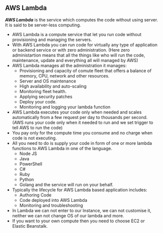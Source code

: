## AWS Lambda ##
***AWS Lambda*** is the service which computes the code without using server. It is said to be server-less computing.
- AWS Lambda is a compute service that let you run code without provisioning and managing the servers.
- With AWS Lambda you can run code for virtually any type of application or backend service or with zero administration.
(Here zero administartion means that all the things like who will run the code, maintenance, update and everything all will managed by AWS)
- AWS Lambda manages all the administration it manages: 
  - Provisioning and capacity of comute fleet that offers a balance of memory, CPU, network and other resources.
  - Server and OS maintenance
  - High availability and auto-scaling
  - Monitoring fleet health.
  - Applying security patches
  - Deploy your code.
  - Monitoring and logging your lambda function
- AWS Lambda executes your code only when needed and scales automatically from a few request per day to thousands per second.
(AWS runs your code only when it needed to run and we set trigger to tell AWS to run the code)
- You pay only for the compute time you consume and no charge when code is not executing.
- All you need to do is supply your code in form of one or more lambda functions to AWS Lambda in one of the language.
  - Node JS
  - Java
  - PowerShell
  - C#
  - Ruby
  - Python
  - Golang
  and the service will run on your behalf.
- Typically the lifecycle for AWS Lambda based application includes:
  - Authoring Code
  - Code deployed into AWS Lambda
  - Monitoring and troubleshooting
- In Lambda we can not enter to our Instance, we can not customise it, neither we can not change OS of our lambda and more.
- If you want to your own compute then you need to choose EC2 or Elastic Beanstalk.
